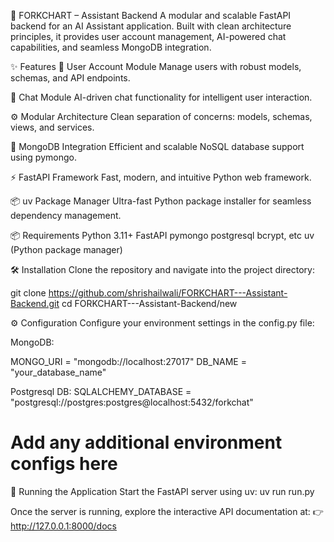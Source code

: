 🚀 FORKCHART – Assistant Backend
A modular and scalable FastAPI backend for an AI Assistant application. Built with clean architecture principles, it provides user account management, AI-powered chat capabilities, and seamless MongoDB integration.

✨ Features
🔐 User Account Module
Manage users with robust models, schemas, and API endpoints.

💬 Chat Module
AI-driven chat functionality for intelligent user interaction.

⚙️ Modular Architecture
Clean separation of concerns: models, schemas, views, and services.

🧩 MongoDB Integration
Efficient and scalable NoSQL database support using pymongo.

⚡ FastAPI Framework
Fast, modern, and intuitive Python web framework.

📦 uv Package Manager
Ultra-fast Python package installer for seamless dependency management.

📦 Requirements
Python 3.11+
FastAPI
pymongo
postgresql
bcrypt, etc
uv (Python package manager)

🛠️ Installation
Clone the repository and navigate into the project directory:


git clone https://github.com/shrishailwali/FORKCHART---Assistant-Backend.git
cd FORKCHART---Assistant-Backend/new

⚙️ Configuration
Configure your environment settings in the config.py file:


MongoDB:

MONGO_URI = "mongodb://localhost:27017"
DB_NAME = "your_database_name"

Postgresql DB:
SQLALCHEMY_DATABASE = "postgresql://postgres:postgres@localhost:5432/forkchat"
# Add any additional environment configs here


🧪 Running the Application
Start the FastAPI server using uv:
uv run run.py

Once the server is running, explore the interactive API documentation at:
👉 http://127.0.0.1:8000/docs